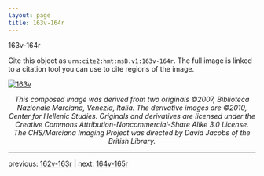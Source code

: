 ```yaml
---
layout: page
title: 163v-164r
---
```


163v-164r

Cite this object as `urn:cite2:hmt:msB.v1:163v-164r`. The full image is linked to a citation tool you can use to cite regions of the image.

[![163v](http://www.homermultitext.org/iipsrv?IIIF=/project/homer/pyramidal/deepzoom/hmt/vbbifolio/v1/vb_163v_164r.tif/full/800,/0/default.jpg)](http://www.homermultitext.org/ict2/?urn=urn:cite2:hmt:vbbifolio.v1:vb_163v_164r) 

<p style="text-align: center; font-style: italic;">This composed image was derived from two originals ©2007, Biblioteca Nazionale Marciana, Venezia, Italia. The derivative images are ©2010, Center for Hellenic Studies. Originals and derivatives are licensed under the Creative Commons Attribution-Noncommercial-Share Alike 3.0 License. The CHS/Marciana Imaging Project was directed by David Jacobs of the British Library.</p>

---

previous: [162v-163r](../162v-163r/) | next: [164v-165r](../164v-165r/)